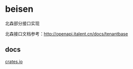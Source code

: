 # beisen

北森部分接口实现

北森接口文档参考：http://openapi.italent.cn/docs/tenantbase

## docs

[crates.io](https://crates.io/crates/beisen)